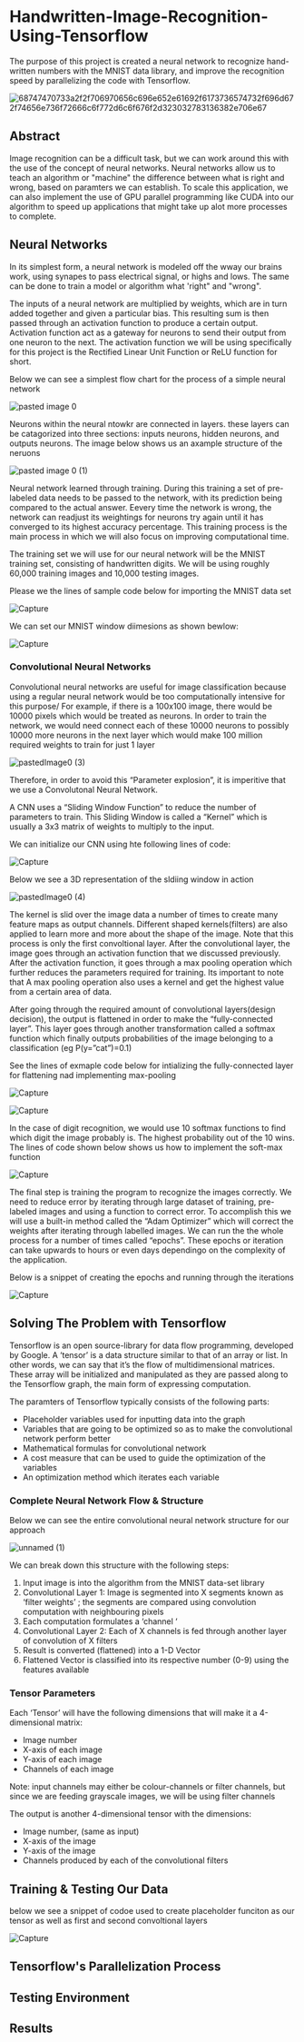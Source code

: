 
# Handwritten-Image-Recognition-Using-Tensorflow

The purpose of this project is created a neural network to recognize hand-written numbers with the MNIST data library, and improve the recognition speed by parallelizing the code with Tensorflow. 

![68747470733a2f2f706970656c696e652e61692f6173736574732f696d672f74656e736f72666c6f772d6c6f676f2d323032783136382e706e67](https://user-images.githubusercontent.com/39222728/57118724-3fa44280-6d33-11e9-8996-a30836242ea4.png)

## Abstract

Image recognition can be a difficult task, but we can work around this with the use of the concept of neural networks. Neural networks allow us to teach an algorithm or "machine" the difference between what is right and wrong, based on paramters we can establish. To scale this application, we can also implement the use of GPU parallel programming like CUDA into our algorithm to speed up applications that might take up alot more processes to complete. 

## Neural Networks 

In its simplest form, a neural network is modeled off the wway our brains work, using synapes to pass electrical signal, or highs and lows. The same can be done to train a model or algorithm what 'right" and "wrong". 

The inputs of a neural network are multiplied by weights, which are in turn added together and given a particular bias. This resulting sum is then passed through an activation function to produce a certain output. Activation function act as a gateway for neurons to send their output from one neuron to the next. The activation function we will be using specifically for this project is the Rectified Linear Unit Function or ReLU function for short. 

Below we can see a simplest flow chart for the process of a simple neural network

![pasted image 0](https://user-images.githubusercontent.com/39222728/57187996-64302400-6ec5-11e9-9add-7753fec4e86a.png)

Neurons within the neural ntowkr are connected in layers. these layers can be catagorized into three sections: inputs neurons, hidden neurons, and outputs neurons. The image below shows us an axample structure of the neruons

![pasted image 0 (1)](https://user-images.githubusercontent.com/39222728/57188035-2253ad80-6ec6-11e9-8c04-de3b5a85635b.png)

Neural network learned through training. During this training a set of pre-labeled data needs to be passed to the network, with its prediction being compared to the actual answer. Eevery time the network is wrong, the network can readjust its weightings for neurons try again until it has converged to its highest accuracy percentage. This training process is the main process in which we will also focus on improving computational time. 

The training set we will use for our neural network will be the MNIST training set, consisting of handwritten digits. We will be using roughly 60,000 training images and 10,000 testing images. 

Please we the lines of sample code below for importing the MNIST data set

![Capture](https://user-images.githubusercontent.com/39222728/57188355-406fdc80-6ecb-11e9-8ad8-2dcaacdc70b0.JPG)

We can set our MNIST window diimesions as shown bewlow:

![Capture](https://user-images.githubusercontent.com/39222728/57188390-d3a91200-6ecb-11e9-8965-309c70712a83.JPG)

### Convolutional Neural Networks

Convolutional neural networks are useful for image classification because using a regular neural network would be too computationally intensive for this purpose/ For example, if there is a 100x100 image, there would be 10000 pixels which would be treated as neurons.
In order to train the network, we would need connect each of these 10000 neurons to possibly 10000 more neurons in the next layer which would make 100 million required weights to train for just 1 layer

![pastedImage0 (3)](https://user-images.githubusercontent.com/39222728/57188113-27fdc300-6ec7-11e9-998a-ed07896c3603.png)

Therefore, in order to avoid this “Parameter explosion”, it is imperitive that we use a Convolutonal Neural Network. 

A CNN uses a “Sliding Window Function” to reduce the number of parameters to train. This Sliding Window is called a “Kernel” which is usually a 3x3 matrix of weights to multiply to the input. 

We can initialize our CNN using hte following lines of code:

![Capture](https://user-images.githubusercontent.com/39222728/57188400-f63b2b00-6ecb-11e9-855e-251af08deb97.JPG)

Below we see a 3D representation of the sldiing window in action

![pastedImage0 (4)](https://user-images.githubusercontent.com/39222728/57188130-7f039800-6ec7-11e9-8420-4d92a362d556.png)

The kernel is slid over the image data a number of times to create many feature maps as output channels. Different shaped kernels(filters) are also applied to learn more and more about the shape of the image. Note that this process is only the first convoltional layer. After the convolutional layer, the image goes through an activation function that we discussed previously. After the activation function, it goes through a max pooling operation which further reduces the parameters required for training. Its important to note that A max pooling operation also uses a kernel and get the highest value from a certain area of data. 

After going through the required amount of convolutional layers(design decision), the output is flattened in order to make the “fully-connected layer”. This layer goes through another transformation called a softmax function which finally outputs probabilities of the image belonging to a classification (eg P(y=”cat”)=0.1)

See the lines of exmaple code below for intializing the fully-connected layer for flattening nad implementing max-pooling

![Capture](https://user-images.githubusercontent.com/39222728/57188411-326e8b80-6ecc-11e9-8e7a-f1ab3ac3b88e.JPG)

![Capture](https://user-images.githubusercontent.com/39222728/57188449-d2c4b000-6ecc-11e9-8696-a6bc829e46b1.JPG)

In the case of digit recognition, we would use 10 softmax functions to find which digit the image probably is. The highest probability out of the 10 wins. The lines of code shown below shows us how to implement the soft-max function

![Capture](https://user-images.githubusercontent.com/39222728/57188455-f982e680-6ecc-11e9-9089-930027807420.JPG)

The final step is training the program to recognize the images correctly. We need to reduce error by iterating through large dataset of training, pre-labeled  images and using a function to correct error. To accomplish this we will use a built-in method called the “Adam Optimizer” which will correct the weights after iterating through labelled images. We can run the the whole process for a number of times called “epochs”. These epochs or iteration can take upwards to hours or even days dependingo on the complexity of the application. 

Below is a snippet of creating the epochs and running through the iterations

![Capture](https://user-images.githubusercontent.com/39222728/57188464-2afbb200-6ecd-11e9-9726-b0d7419b54ef.JPG)

## Solving The Problem with Tensorflow 

Tensorflow is an open source-library for data flow programming, developed by Google. A ‘tensor’ is a data structure similar to that of an array or list. In other words, we can say that it’s the flow of multidimensional matrices. These array will be initialized and manipulated as they are passed along to the Tensorflow graph, the main form of expressing computation. 

The paramters of Tensorflow typically consists of the following parts: 

- Placeholder variables used for inputting data into the graph
- Variables that are going to be optimized so as to make the convolutional network perform better 
- Mathematical formulas for convolutional network 
- A cost measure that can be used to guide the optimization of the variables
- An optimization method which iterates each variable

### Complete Neural Network Flow & Structure 

Below we can see the entire convolutional neural network structure for our approach

![unnamed (1)](https://user-images.githubusercontent.com/39222728/57188291-179b1780-6eca-11e9-8ce3-cbcfdad34d14.jpg)

 We can break down this structure with the following steps:
 
1. Input image is into the algorithm from the MNIST data-set library
2. Convolutional Layer 1: Image is segmented into X segments known as ‘filter weights’ ; the segments are compared using convolution computation with neighbouring pixels 
3. Each computation formulates a ‘channel ‘ 
4. Convolutional Layer 2: Each of X channels is fed through another layer of convolution of X filters 
5. Result is converted (flattened) into a 1-D Vector 
6. Flattened Vector is classified into its respective number (0-9) using the features available 

### Tensor Parameters

Each ‘Tensor’ will have the following dimensions that will make it a 4-dimensional matrix:

- Image number 
- X-axis of each image 
- Y-axis of each image 
- Channels of each image 

Note: input channels may either be colour-channels or filter channels, but since we are feeding grayscale images, we will be using filter channels 

The output is another 4-dimensional tensor with the dimensions: 

- Image number, (same as input)
- X-axis of the image
- Y-axis of the image 
- Channels produced by each of the convolutional filters 

## Training & Testing Our Data

below we see a snippet of codoe used to create placeholder funciton as our tensor as well as first and second convoltional layers

![Capture](https://user-images.githubusercontent.com/39222728/57188438-a6a92f00-6ecc-11e9-966a-db1b308d145b.JPG)


## Tensorflow's Parallelization Process

## Testing Environment

## Results 
